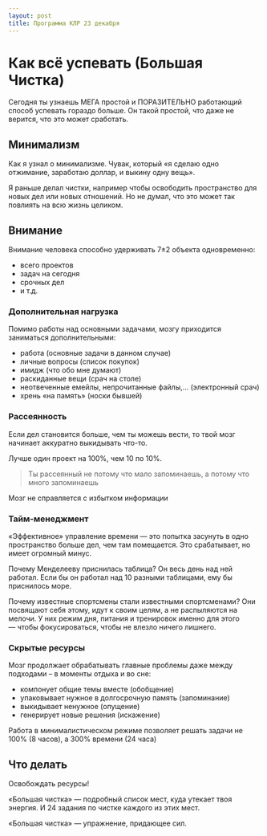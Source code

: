```yaml
---
layout: post
title: Программа КЛР 23 декабря
---
```


# Как всё успевать (Большая Чистка)

Сегодня ты узнаешь МЕГА простой и ПОРАЗИТЕЛЬНО работающий способ успевать гораздо больше. Он такой простой, что даже не верится, что это может сработать.

## Минимализм

Как я узнал о минимализме. Чувак, который «я сделаю одно отжимание, заработаю доллар, и выкину одну вещь».

Я раньше делал чистки, например чтобы освободить пространство для новых дел или новых отношений. Но не думал, что это может так повлиять на всю жизнь целиком.

## Внимание

Внимание человека способно удерживать 7±2 объекта одновременно:

* всего проектов
* задач на сегодня
* срочных дел
* и т.д.

### Дополнительная нагрузка

Помимо работы над основными задачами, мозгу приходится заниматься дополнительными:

* работа (основные задачи в данном случае)
* личные вопросы (список покупок)
* имидж (что обо мне думают)
* раскиданные вещи (срач на столе)
* неотвеченные емейлы, непрочитанные файлы,... (электронный срач)
* хрень «на память» (носки бывшей)

### Рассеянность

Если дел становится больше, чем ты можешь вести, то твой мозг начинает аккуратно выкидывать что-то.

Лучше один проект на 100%, чем 10 по 10%.

> Ты рассеянный не потому что мало запоминаешь, а потому что много запоминаешь

Мозг не справляется с избытком информации

### Тайм-менеджмент 

«Эффективное» управление времени — это попытка засунуть в одно пространство больше дел, чем там помещается. Это срабатывает, но имеет огромный минус.

Почему Менделееву приснилась таблица? Он весь день над ней работал. Если бы он работал над 10 разными таблицами, ему бы приснилось море.

Почему известные спортсмены стали известными спортсменами? Они посвящают себя этому, идут к своим целям, а не распыляются на мелочи. У них режим дня, питания и тренировок именно для этого — чтобы фокусироваться, чтобы не влезло ничего лишнего.

### Скрытые ресурсы

Мозг продолжает обрабатывать главные проблемы даже между подходами – в моменты отдыха и во сне:

* компонует общие темы вместе (обобщение)
* упаковывает нужное в долгосрочную память (запоминание)
* выкидывает ненужное (опущение)
* генерирует новые решения (искажение)

Работа в минималистическом режиме позволяет решать задачи не 100% (8 часов), а 300% времени (24 часа)

## Что делать

Освобождать ресурсы!

«Большая чистка» — подробный список мест, куда утекает твоя энергия. И 24 задания по чистке каждого из этих мест.

«Большая чистка» — упражнение, придающее сил.